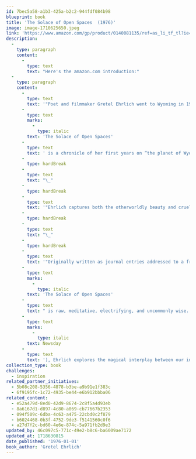 ```yaml
---
id: 7bec5a58-a1b3-425a-b2c2-944fdf084b98
blueprint: book
title: 'The Solace of Open Spaces  (1976)'
image: image-1710625650.jpeg
link: 'https://www.amazon.com/gp/product/0140081135/ref=as_li_tf_tl?ie=UTF8&tag=jainthwo-20&linkCode=as2&camp=1789&creative=9325&creativeASIN=0140081135'
description:
  -
    type: paragraph
    content:
      -
        type: text
        text: "Here's the amazon.com introduction:"
  -
    type: paragraph
    content:
      -
        type: text
        text: '"Poet and filmmaker Gretel Ehrlich went to Wyoming in 1975 to make the first in a series of documentaries when her partner died. Ehrlich stayed on and found she couldn’t leave. '
      -
        type: text
        marks:
          -
            type: italic
        text: 'The Solace of Open Spaces'
      -
        type: text
        text: ' is a chronicle of her first years on “the planet of Wyoming,” a personal journey into a place, a feeling, and a way of life.'
      -
        type: hardBreak
      -
        type: text
        text: "\_"
      -
        type: hardBreak
      -
        type: text
        text: '"Ehrlich captures both the otherworldly beauty and cruelty of the natural forces—the harsh wind, bitter cold, and swiftly changing seasons—in the remote reaches of the American West. She brings depth, tenderness, and humor to her portraits of the peculiar souls who also call it home: hermits and ranchers, rodeo cowboys and schoolteachers, dreamers and realists. Together, these essays form an evocative and vibrant tribute to the life Ehrlich chose and the geography she loves.'
      -
        type: hardBreak
      -
        type: text
        text: "\_"
      -
        type: hardBreak
      -
        type: text
        text: '"Originally written as journal entries addressed to a friend, '
      -
        type: text
        marks:
          -
            type: italic
        text: 'The Solace of Open Spaces'
      -
        type: text
        text: " is raw, meditative, electrifying, and uncommonly wise. In prose “as expansive as a Wyoming vista, as charged as a bolt of prairie lightning”\_("
      -
        type: text
        marks:
          -
            type: italic
        text: Newsday
      -
        type: text
        text: '), Ehrlich explores the magical interplay between our interior lives and the world around us."'
collection_type: book
challenges:
  - inspiration
related_partner_initiatives:
  - 5b08c208-5356-4878-b3be-a9b91e1f383c
  - 6f9195fc-1c72-4935-be44-e6b912bbba06
related_content:
  - e52a479d-8ed0-42d9-8674-2c8f5a4d93eb
  - 8a6167d1-d897-4c80-a069-cb77667b2353
  - 094f509c-6dba-4c63-a475-22cbd0c2f879
  - b6024468-0b3f-4752-9de3-f5141560c0f6
  - a27d7f2c-bd60-4e6e-874c-5a971fb2d9e3
updated_by: 46c097c5-771c-49e2-b8c6-ba6009ae7172
updated_at: 1718630815
date_published: '1976-01-01'
book_author: 'Gretel Ehrlich'
---
```

